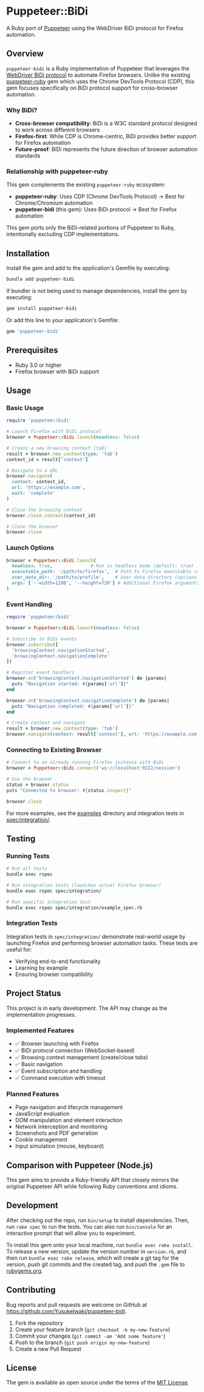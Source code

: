# Puppeteer::BiDi

A Ruby port of [Puppeteer](https://pptr.dev/) using the WebDriver BiDi protocol for Firefox automation.

## Overview

`puppeteer-bidi` is a Ruby implementation of Puppeteer that leverages the [WebDriver BiDi protocol](https://w3c.github.io/webdriver-bidi/) to automate Firefox browsers. Unlike the existing [puppeteer-ruby](https://github.com/YusukeIwaki/puppeteer-ruby) gem which uses the Chrome DevTools Protocol (CDP), this gem focuses specifically on BiDi protocol support for cross-browser automation.

### Why BiDi?

- **Cross-browser compatibility**: BiDi is a W3C standard protocol designed to work across different browsers
- **Firefox-first**: While CDP is Chrome-centric, BiDi provides better support for Firefox automation
- **Future-proof**: BiDi represents the future direction of browser automation standards

### Relationship with puppeteer-ruby

This gem complements the existing `puppeteer-ruby` ecosystem:

- **puppeteer-ruby**: Uses CDP (Chrome DevTools Protocol) → Best for Chrome/Chromium automation
- **puppeteer-bidi** (this gem): Uses BiDi protocol → Best for Firefox automation

This gem ports only the BiDi-related portions of Puppeteer to Ruby, intentionally excluding CDP implementations.

## Installation

Install the gem and add to the application's Gemfile by executing:

```bash
bundle add puppeteer-bidi
```

If bundler is not being used to manage dependencies, install the gem by executing:

```bash
gem install puppeteer-bidi
```

Or add this line to your application's Gemfile:

```ruby
gem 'puppeteer-bidi'
```

## Prerequisites

- Ruby 3.0 or higher
- Firefox browser with BiDi support

## Usage

### Basic Usage

```ruby
require 'puppeteer/bidi'

# Launch Firefox with BiDi protocol
browser = Puppeteer::Bidi.launch(headless: false)

# Create a new browsing context (tab)
result = browser.new_context(type: 'tab')
context_id = result['context']

# Navigate to a URL
browser.navigate(
  context: context_id,
  url: 'https://example.com',
  wait: 'complete'
)

# Close the browsing context
browser.close_context(context_id)

# Close the browser
browser.close
```

### Launch Options

```ruby
browser = Puppeteer::Bidi.launch(
  headless: true,              # Run in headless mode (default: true)
  executable_path: '/path/to/firefox',  # Path to Firefox executable (optional)
  user_data_dir: '/path/to/profile',    # User data directory (optional)
  args: ['--width=1280', '--height=720'] # Additional Firefox arguments
)
```

### Event Handling

```ruby
require 'puppeteer/bidi'

browser = Puppeteer::Bidi.launch(headless: false)

# Subscribe to BiDi events
browser.subscribe([
  'browsingContext.navigationStarted',
  'browsingContext.navigationComplete'
])

# Register event handlers
browser.on('browsingContext.navigationStarted') do |params|
  puts "Navigation started: #{params['url']}"
end

browser.on('browsingContext.navigationComplete') do |params|
  puts "Navigation completed: #{params['url']}"
end

# Create context and navigate
result = browser.new_context(type: 'tab')
browser.navigate(context: result['context'], url: 'https://example.com')
```

### Connecting to Existing Browser

```ruby
# Connect to an already running Firefox instance with BiDi
browser = Puppeteer::Bidi.connect('ws://localhost:9222/session')

# Use the browser
status = browser.status
puts "Connected to browser: #{status.inspect}"

browser.close
```

For more examples, see the [examples](examples/) directory and integration tests in [spec/integration/](spec/integration/).

## Testing

### Running Tests

```bash
# Run all tests
bundle exec rspec

# Run integration tests (launches actual Firefox browser)
bundle exec rspec spec/integration/

# Run specific integration test
bundle exec rspec spec/integration/example_spec.rb
```

### Integration Tests

Integration tests in `spec/integration/` demonstrate real-world usage by launching Firefox and performing browser automation tasks. These tests are useful for:

- Verifying end-to-end functionality
- Learning by example
- Ensuring browser compatibility

## Project Status

This project is in early development. The API may change as the implementation progresses.

### Implemented Features

- ✅ Browser launching with Firefox
- ✅ BiDi protocol connection (WebSocket-based)
- ✅ Browsing context management (create/close tabs)
- ✅ Basic navigation
- ✅ Event subscription and handling
- ✅ Command execution with timeout

### Planned Features

- Page navigation and lifecycle management
- JavaScript evaluation
- DOM manipulation and element interaction
- Network interception and monitoring
- Screenshots and PDF generation
- Cookie management
- Input simulation (mouse, keyboard)

## Comparison with Puppeteer (Node.js)

This gem aims to provide a Ruby-friendly API that closely mirrors the original Puppeteer API while following Ruby conventions and idioms.

## Development

After checking out the repo, run `bin/setup` to install dependencies. Then, run `rake spec` to run the tests. You can also run `bin/console` for an interactive prompt that will allow you to experiment.

To install this gem onto your local machine, run `bundle exec rake install`. To release a new version, update the version number in `version.rb`, and then run `bundle exec rake release`, which will create a git tag for the version, push git commits and the created tag, and push the `.gem` file to [rubygems.org](https://rubygems.org).

## Contributing

Bug reports and pull requests are welcome on GitHub at https://github.com/YusukeIwaki/puppeteer-bidi.

1. Fork the repository
2. Create your feature branch (`git checkout -b my-new-feature`)
3. Commit your changes (`git commit -am 'Add some feature'`)
4. Push to the branch (`git push origin my-new-feature`)
5. Create a new Pull Request

## License

The gem is available as open source under the terms of the [MIT License](https://opensource.org/licenses/MIT).
